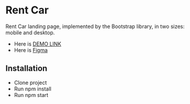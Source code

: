 # Rent Car

Rent Car landing page, implemented by the Bootstrap library, in two sizes: mobile and desktop.

- Here is [DEMO LINK](https://oksana-logos-frontend.github.io/rent_car/)
- Here is [Figma](https://www.figma.com/file/uA7kRTj5367RW5JCChUc9z/Car-Rent-Website-Design---Pickolab-Studio-(Community)-(Copy)?node-id=9%3A15394&t=RwLggiO4f6H1EkXK-0)

## Installation

- Clone project
- Run npm install
- Run npm start 
